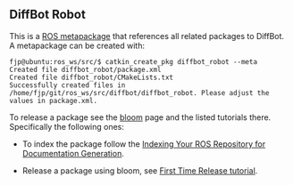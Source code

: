 ## DiffBot Robot

This is a [ROS metapackage](http://wiki.ros.org/Metapackages) that references all related packages to DiffBot.
A metapackage can be created with:

```console
fjp@ubuntu:ros_ws/src/$ catkin_create_pkg diffbot_robot --meta    
Created file diffbot_robot/package.xml
Created file diffbot_robot/CMakeLists.txt
Successfully created files in /home/fjp/git/ros_ws/src/diffbot/diffbot_robot. Please adjust the values in package.xml.
```

To release a package see the [bloom](http://wiki.ros.org/bloom) page and the listed tutorials there. Specifically the following ones:

- To index the package follow the [Indexing Your ROS Repository for Documentation Generation](http://wiki.ros.org/rosdistro/Tutorials/Indexing%20Your%20ROS%20Repository%20for%20Documentation%20Generation).

- Release a package using bloom, see [First Time Release tutorial](http://wiki.ros.org/bloom/Tutorials/FirstTimeRelease).


